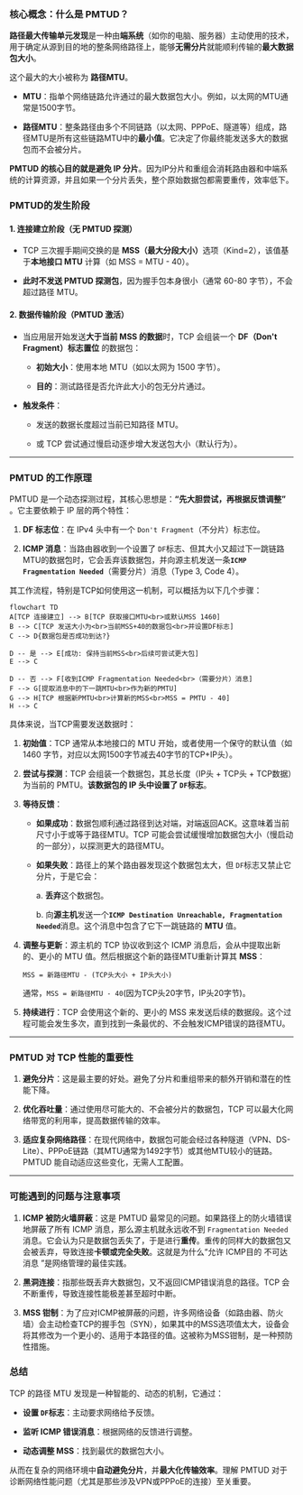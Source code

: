 
### 核心概念：什么是 PMTUD？

​**路径最大传输单元发现**​ 是一种由**端系统**​（如你的电脑、服务器）主动使用的技术，用于确定从源到目的地的整条网络路径上，能够**无需分片**就能顺利传输的**最大数据包大小**。

这个最大的大小被称为 ​**路径MTU**。

- ​**MTU**​：指单个网络链路允许通过的最大数据包大小。例如，以太网的MTU通常是1500字节。
    
- ​**路径MTU**​：整条路径由多个不同链路（以太网、PPPoE、隧道等）组成，路径MTU是所有这些链路MTU中的**最小值**。它决定了你最终能发送多大的数据包而不会被分片。
    

​**PMTUD 的核心目的就是避免 IP 分片**。因为IP分片和重组会消耗路由器和中端系统的计算资源，并且如果一个分片丢失，整个原始数据包都需要重传，效率低下。
### PMTUD的发生阶段
#### 1. ​**连接建立阶段（无 PMTUD 探测）​**​

- TCP 三次握手期间交换的是 ​**MSS（最大分段大小）​**​ 选项（Kind=2），该值基于**本地接口 MTU**​ 计算（如 MSS = MTU - 40）。
    
- ​**此时不发送 PMTUD 探测包**，因为握手包本身很小（通常 60-80 字节），不会超过路径 MTU。
    

#### 2. ​**数据传输阶段（PMTUD 激活）​**​

- 当应用层开始发送**大于当前 MSS 的数据**时，TCP 会组装一个 ​**DF（Don't Fragment）标志置位**​ 的数据包：
    
    - ​**初始大小**​：使用本地 MTU（如以太网为 1500 字节）。
        
    - ​**目的**​：测试路径是否允许此大小的包无分片通过。
        
    
- ​**触发条件**​：
    
    - 发送的数据长度超过当前已知路径 MTU。
        
    - 或 TCP 尝试通过慢启动逐步增大发送包大小（默认行为）。
---

### PMTUD 的工作原理

PMTUD 是一个动态探测过程，其核心思想是：​**​“先大胆尝试，再根据反馈调整”​**。它主要依赖于 IP 层的两个特性：

1. ​**DF 标志位**​：在 IPv4 头中有一个 `Don't Fragment`（不分片）标志位。
    
2. ​**ICMP 消息**​：当路由器收到一个设置了 `DF`标志、但其大小又超过下一跳链路MTU的数据包时，它会丢弃该数据包，并向源主机发送一条 ​**`ICMP Fragmentation Needed`**​（需要分片）消息（Type 3, Code 4）。
    

其工作流程，特别是TCP如何使用这一机制，可以概括为以下几个步骤：

```
flowchart TD
A[TCP 连接建立] --> B[TCP 获取接口MTU<br>或默认MSS 1460]
B --> C[TCP 发送大小为<br>当前MSS+40的数据包<br>并设置DF标志]
C --> D{数据包是否成功到达?}
    
D -- 是 --> E[成功: 保持当前MSS<br>后续可尝试更大包]
E --> C

D -- 否 --> F[收到ICMP Fragmentation Needed<br>（需要分片）消息]
F --> G[提取消息中的下一跳MTU<br>作为新的PMTU]
G --> H[TCP 根据新PMTU<br>计算新的MSS<br>MSS = PMTU - 40]
H --> C
```

具体来说，当TCP需要发送数据时：

1. ​**初始值**​：TCP 通常从本地接口的 MTU 开始，或者使用一个保守的默认值（如 1460 字节，对应以太网1500字节减去40字节的TCP+IP头）。
    
2. ​**尝试与探测**​：TCP 会组装一个数据包，其总长度（IP头 + TCP头 + TCP数据）为当前的 PMTU。​**该数据包的 IP 头中设置了 `DF`标志**。
    
3. ​**等待反馈**​：
    
    - ​**如果成功**​：数据包顺利通过路径到达对端，对端返回ACK。这意味着当前尺寸小于或等于路径MTU。TCP 可能会尝试缓慢增加数据包大小（慢启动的一部分），以探测更大的路径MTU。
        
    - ​**如果失败**​：路径上的某个路由器发现这个数据包太大，但 `DF`标志又禁止它分片，于是它会：
        
        a. ​**丢弃**这个数据包。
        
        b. 向**源主机**发送一个 ​**`ICMP Destination Unreachable, Fragmentation Needed`**​ 消息。这个消息中包含了它下一跳链路的 ​**MTU**​ 值。
        
    
4. ​**调整与更新**​：源主机的 TCP 协议收到这个 ICMP 消息后，会从中提取出新的、更小的 MTU 值。然后根据这个新的路径MTU重新计算其 ​**MSS**​：
    
    `MSS = 新路径MTU - (TCP头大小 + IP头大小)`
    
    通常，`MSS = 新路径MTU - 40`(因为TCP头20字节，IP头20字节)。
    
5. ​**持续进行**​：TCP 会使用这个新的、更小的 MSS 来发送后续的数据段。这个过程可能会发生多次，直到找到一条最优的、不会触发ICMP错误的路径MTU。
    

---

### PMTUD 对 TCP 性能的重要性

1. ​**避免分片**​：这是最主要的好处。避免了分片和重组带来的额外开销和潜在的性能下降。
    
2. ​**优化吞吐量**​：通过使用尽可能大的、不会被分片的数据包，TCP 可以最大化网络带宽的利用率，提高数据传输的效率。
    
3. ​**适应复杂网络路径**​：在现代网络中，数据包可能会经过各种隧道（VPN、DS-Lite）、PPPoE链路（其MTU通常为1492字节）或其他MTU较小的链路。PMTUD 能自动适应这些变化，无需人工配置。
    

---

### 可能遇到的问题与注意事项

1. ​**ICMP 被防火墙屏蔽**​：这是 PMTUD 最常见的问题。如果路径上的防火墙错误地屏蔽了所有 ICMP 消息，那么源主机就永远收不到 `Fragmentation Needed`消息。它会认为只是数据包丢失了，于是进行**重传**。重传的同样大的数据包又会被丢弃，导致连接**卡顿或完全失败**。这就是为什么“允许 ICMP目的 不可达消息 ”是网络管理的最佳实践。
    
2. ​**黑洞连接**​：指那些既丢弃大数据包，又不返回ICMP错误消息的路径。TCP 会不断重传，导致连接性能极差甚至超时中断。
    
3. ​**MSS 钳制**​：为了应对ICMP被屏蔽的问题，许多网络设备（如路由器、防火墙）会主动检查TCP的握手包（SYN），如果其中的MSS选项值太大，设备会将其修改为一个更小的、适用于本路径的值。这被称为MSS钳制，是一种预防性措施。
    

### 总结

TCP 的路径 MTU 发现是一种智能的、动态的机制，它通过：

- ​**设置 `DF`标志**​：主动要求网络给予反馈。
    
- ​**监听 ICMP 错误消息**​：根据网络的反馈进行调整。
    
- ​**动态调整 MSS**​：找到最优的数据包大小。
    

从而在复杂的网络环境中**自动避免分片**，并**最大化传输效率**。理解 PMTUD 对于诊断网络性能问题（尤其是那些涉及VPN或PPPoE的连接）至关重要。